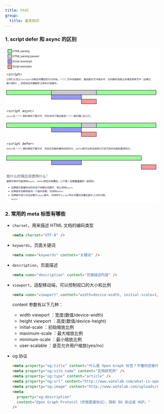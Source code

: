 ```yaml
---
title: html
group:
  title: 基本知识
---
```


### 1. script defer 和 async 的区别

![](https://raw.githubusercontent.com/dream-approaching/pictureMaps/master/img/20221031142357.png)

### 2. 常⽤的 meta 标签有哪些

- `charset`，用来描述 HTML 文档的编码类型
  ```html
  <meta charset="UTF-8" />
  ```
- `keywords`，页面关键词
  ```html
  <meta name="keywords" content="关键词" />
  ```
- `description`，页面描述
  ```html
  <meta name="description" content="页面描述内容" />
  ```
- `viewport`，适配移动端，可以控制视口的大小和比例

  ```html
  <meta name="viewport" content="width=device-width, initial-scale=1, maximum-scale=1" />
  ```

  content 参数有以下几种：

  - width viewport ：宽度(数值/device-width)
  - height viewport ：高度(数值/device-height)
  - initial-scale ：初始缩放比例
  - maximum-scale ：最大缩放比例
  - minimum-scale ：最小缩放比例
  - user-scalable ：是否允许用户缩放(yes/no）

- og 协议
  ```html
  <meta property="og:title" content="什么是 Open Graph 标签？不懂你还做什么社交营销优化？！" />
  <meta property="og:site_name" content="瓦特研究所" />
  <meta property="og:type" content="article" />
  <meta property="og:url" content="http://www.watelab.com/what-is-open-graph-tags/" />
  <meta property="og:image" content="http://www.watelab.com/uploads/cover-004.jpg" />
  <meta
    property="og:description"
    content="Open Graph Protocol（开放图谱协议），简称 OG 协议或 OGP。"
  />
  ```
